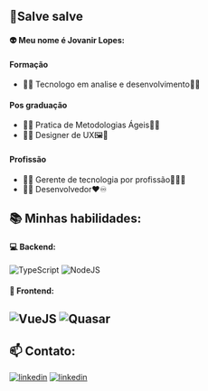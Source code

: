 ## 👋Salve salve
#### :alien: Meu nome é  Jovanir Lopes:
#### Formação
- :man_student: Tecnologo em analise e desenvolvimento:space_invader::white_check_mark:
#### Pos graduação
- :man_student: Pratica de Metodologias Ágeis:runner::white_check_mark:
- :man_student: Designer de UX:framed_picture::beginner:
#### Profissão
- :office_worker: Gerente de tecnologia por profissão:astronaut::white_check_mark:
- :technologist: Desenvolvedor:heart::infinity: 


## :books: Minhas habilidades:
#### :computer: Backend:
![TypeScript](https://img.shields.io/badge/TypeScript-007ACC?style=for-the-badge&logo=typescript&logoColor=white) ![NodeJS](https://img.shields.io/badge/Node.js-339933?style=for-the-badge&logo=nodedotjs&logoColor=white)   
#### :art: Frontend:
![VueJS](https://img.shields.io/badge/Vue.js-35495E?style=for-the-badge&logo=vuedotjs&logoColor=4FC08D)  ![Quasar](https://img.shields.io/badge/Quasar-1976D2?style=for-the-badge&logo=quasar&logoColor=white)  
---
## :mailbox: Contato:
[![linkedin](https://img.shields.io/badge/LinkedIn-0077B5?style=for-the-badge&logo=linkedin&logoColor=white)](https://www.linkedin.com/in/jovanir-mateus/)  [![linkedin](https://img.shields.io/badge/Microsoft_Outlook-0078D4?style=for-the-badge&logo=microsoft-outlook&logoColor=white)](mailto:jovanir.lopes@outlook.com)

